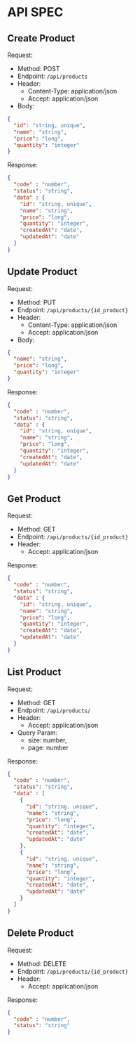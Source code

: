 # API SPEC

## Create Product

Request:
- Method: POST
- Endpoint: `/api/products`
- Header:
    - Content-Type: application/json
    - Accept: application/json
- Body: 
```json
{
  "id": "string, unique",
  "name": "string",
  "price": "long",
  "quantity": "integer"
}
```

Response:
```json
{
  "code" : "number",
  "status": "string",
  "data" : {
    "id": "string, unique",
    "name": "string",
    "price": "long",
    "quantity": "integer",
    "createdAt": "date",
    "updatedAt": "date"
  }
}
```

## Update Product
Request:
- Method: PUT
- Endpoint: `/api/products/{id_product}`
- Header:
    - Content-Type: application/json
    - Accept: application/json
- Body:
```json
{
  "name": "string",
  "price": "long",
  "quantity": "integer"
}
```

Response:
```json
{
  "code" : "number",
  "status": "string",
  "data" : {
    "id": "string, unique",
    "name": "string",
    "price": "long",
    "quantity": "integer",
    "createdAt": "date",
    "updatedAt": "date"
  }
}
```


## Get Product
Request:
- Method: GET
- Endpoint: `/api/products/{id_product}`
- Header:
    - Accept: application/json

Response:
```json
{
  "code" : "number",
  "status": "string",
  "data" : {
    "id": "string, unique",
    "name": "string",
    "price": "long",
    "quantity": "integer",
    "createdAt": "date",
    "updatedAt": "date"
  }
}
```

## List Product
Request:
- Method: GET
- Endpoint: `/api/products/`
- Header:
    - Accept: application/json
- Query Param:
    - size: number,
    - page: number
    
Response:
```json
{
  "code" : "number",
  "status": "string",
  "data" : [
    {
      "id": "string, unique",
      "name": "string",
      "price": "long",
      "quantity": "integer",
      "createdAt": "date",
      "updatedAt": "date"
    },
    {
      "id": "string, unique",
      "name": "string",
      "price": "long",
      "quantity": "integer",
      "createdAt": "date",
      "updatedAt": "date"
    }
  ]
}
```

## Delete Product
Request:
- Method: DELETE
- Endpoint: `/api/products/{id_product}`
- Header:
    - Accept: application/json

Response:
```json
{
  "code" : "number",
  "status": "string"
}
```